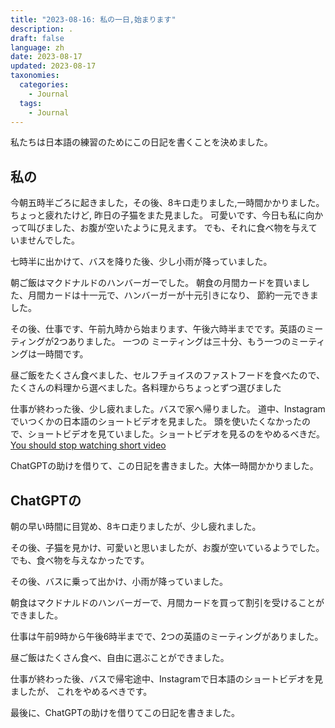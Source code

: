 ```yaml
---
title: "2023-08-16: 私の一日,始まります"
description: .  
draft: false
language: zh
date: 2023-08-17
updated: 2023-08-17
taxonomies:
  categories:
    - Journal
  tags:
    - Journal
---
```


私たちは日本語の練習のためにこの日記を書くことを決めました。

<!-- more -->
## 私の
今朝五時半ごろに起きました，その後、8キロ走りました,一時間かかりました。
ちょっと疲れたけど, 昨日の子猫をまた見ました。
可愛いです、今日も私に向かって叫びました、お腹が空いたように見えます。
でも、それに食べ物を与えていませんでした。

七時半に出かけて、バスを降りた後、少し小雨が降っていました。

朝ご飯はマクドナルドのハンバーガーでした。
朝食の月間カードを買いました、月間カードは十一元で、ハンバーガーが十元引きになり、
節約一元できました。

その後、仕事です、午前九時から始まります、午後六時半までです。英語のミーティングが2つありました。
一つの ミーティングは三十分、もう一つのミーティングは一時間です。

昼ご飯をたくさん食べました、セルフチョイスのファストフードを食べたので、たくさんの料理から選べました。各料理からちょっとずつ選びました

仕事が終わった後、少し疲れました。バスで家へ帰りました。
道中、Instagramでいつくかの日本語のショートビデオを見ました。
頭を使いたくなかったので、ショートビデオを見ていました。ショートビデオを見るのをやめるべきだ。
[You should stop watching short video](/en/blog/stop-watching-short-video)

ChatGPTの助けを借りて、この日記を書きました。大体一時間かかりました。


## ChatGPTの
朝の早い時間に目覚め、8キロ走りましたが、少し疲れました。

その後、子猫を見かけ、可愛いと思いましたが、お腹が空いているようでした。
でも、食べ物を与えなかったです。

その後、バスに乗って出かけ、小雨が降っていました。

朝食はマクドナルドのハンバーガーで、月間カードを買って割引を受けることができました。

仕事は午前9時から午後6時半までで、2つの英語のミーティングがありました。

昼ご飯はたくさん食べ、自由に選ぶことができました。

仕事が終わった後、バスで帰宅途中、Instagramで日本語のショートビデオを見ましたが、
これをやめるべきです。

最後に、ChatGPTの助けを借りてこの日記を書きました。
